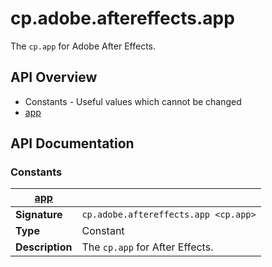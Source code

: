 # cp.adobe.aftereffects.app

The `cp.app` for Adobe After Effects.

## API Overview
* Constants - Useful values which cannot be changed
 * [app](#app)

## API Documentation

### Constants

| [app](#app)         |                                                                                     |
| --------------------------------------------|-------------------------------------------------------------------------------------|
| **Signature**                               | `cp.adobe.aftereffects.app <cp.app>`                                                                    |
| **Type**                                    | Constant                                                                     |
| **Description**                             | The `cp.app` for After Effects.                                                                     |

